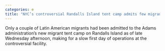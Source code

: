 ```yaml
---
categories: e
title: "NYC’s controversial Randalls Island tent camp admits few migrants on first day "
---
```

Only a couple of Latin American migrants had been admitted to the Adams administration’s new migrant tent camp on Randalls Island as of late Wednesday afternoon, making for a slow first day of operations at the controversial facility.